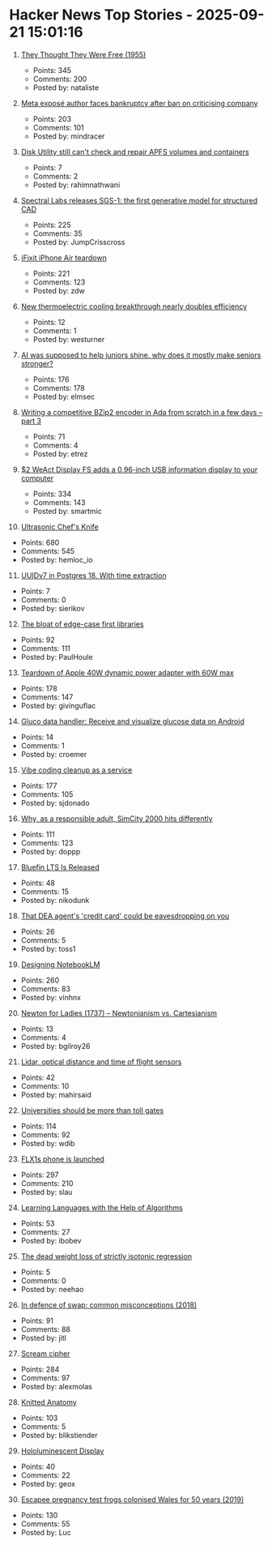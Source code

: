 # Hacker News Top Stories - 2025-09-21 15:01:16

1. [They Thought They Were Free (1955)](https://press.uchicago.edu/Misc/Chicago/511928.html)
   - Points: 345
   - Comments: 200
   - Posted by: nataliste

2. [Meta exposé author faces bankruptcy after ban on criticising company](https://www.theguardian.com/technology/2025/sep/21/meta-expose-author-sarah-wynn-williams-faces-bankruptcy-after-ban-on-criticising-company)
   - Points: 203
   - Comments: 101
   - Posted by: mindracer

3. [Disk Utility still can't check and repair APFS volumes and containers](https://eclecticlight.co/2021/11/19/disk-utility-still-cant-check-and-repair-apfs-volumes-and-containers/)
   - Points: 7
   - Comments: 2
   - Posted by: rahimnathwani

4. [Spectral Labs releases SGS-1: the first generative model for structured CAD](https://www.spectrallabs.ai/research/SGS-1)
   - Points: 225
   - Comments: 35
   - Posted by: JumpCrisscross

5. [iFixit iPhone Air teardown](https://www.ifixit.com/News/113171/iphone-air-teardown)
   - Points: 221
   - Comments: 123
   - Posted by: zdw

6. [New thermoelectric cooling breakthrough nearly doubles efficiency](https://www.sciencedaily.com/releases/2025/09/250919085242.htm)
   - Points: 12
   - Comments: 1
   - Posted by: westurner

7. [AI was supposed to help juniors shine. why does it mostly make seniors stronger?](https://elma.dev/notes/ai-makes-seniors-stronger/)
   - Points: 176
   - Comments: 178
   - Posted by: elmsec

8. [Writing a competitive BZip2 encoder in Ada from scratch in a few days – part 3](https://gautiersblog.blogspot.com/2025/09/writing-competitive-bzip2-encoder-in.html)
   - Points: 71
   - Comments: 4
   - Posted by: etrez

9. [$2 WeAct Display FS adds a 0.96-inch USB information display to your computer](https://www.cnx-software.com/2025/09/18/2-weact-display-fs-adds-a-0-96-inch-usb-information-display-to-your-computer/)
   - Points: 334
   - Comments: 143
   - Posted by: smartmic

10. [Ultrasonic Chef's Knife](https://seattleultrasonics.com/)
   - Points: 680
   - Comments: 545
   - Posted by: hemloc_io

11. [UUIDv7 in Postgres 18. With time extraction](https://www.thenile.dev/blog/uuidv7)
   - Points: 7
   - Comments: 0
   - Posted by: sierikov

12. [The bloat of edge-case first libraries](https://43081j.com/2025/09/bloat-of-edge-case-libraries)
   - Points: 92
   - Comments: 111
   - Posted by: PaulHoule

13. [Teardown of Apple 40W dynamic power adapter with 60W max](https://www.chargerlab.com/teardown-of-apple-40w-dynamic-power-adapter-with-60w-max-a3365/)
   - Points: 178
   - Comments: 147
   - Posted by: givinguflac

14. [Gluco data handler: Receive and visualize glucose data on Android](https://github.com/pachi81/GlucoDataHandler)
   - Points: 14
   - Comments: 1
   - Posted by: croemer

15. [Vibe coding cleanup as a service](https://donado.co/en/articles/2025-09-16-vibe-coding-cleanup-as-a-service/)
   - Points: 177
   - Comments: 105
   - Posted by: sjdonado

16. [Why, as a responsible adult, SimCity 2000 hits differently](https://arstechnica.com/gaming/2025/09/thirty-years-later-simcity-2000-hasnt-changed-but-i-have/)
   - Points: 111
   - Comments: 123
   - Posted by: doppp

17. [Bluefin LTS Is Released](https://docs.projectbluefin.io/blog/bluefin-lts-ga/)
   - Points: 48
   - Comments: 15
   - Posted by: nikodunk

18. [That DEA agent's 'credit card' could be eavesdropping on you](https://www.independent.co.uk/news/world/americas/dea-surveillance-hidden-cameras-federal-law-enforcement-b2828606.html)
   - Points: 26
   - Comments: 5
   - Posted by: toss1

19. [Designing NotebookLM](https://jasonspielman.com/notebooklm)
   - Points: 260
   - Comments: 83
   - Posted by: vinhnx

20. [Newton for Ladies (1737) – Newtonianism vs. Cartesianism](https://www.whipplelib.hps.cam.ac.uk/special/exhibitions-and-displays/exhibitions-archive/newton-and-newtonianism/ladies)
   - Points: 13
   - Comments: 4
   - Posted by: bgilroy26

21. [Lidar, optical distance and time of flight sensors](https://ams-osram.com/innovation/technology/depth-and-3d-sensing/lidar-optical-distance-and-time-of-flight-sensors)
   - Points: 42
   - Comments: 10
   - Posted by: mahirsaid

22. [Universities should be more than toll gates](https://www.waliddib.com/posts/universities-should-be-more-than-toll-gates/)
   - Points: 114
   - Comments: 92
   - Posted by: wdib

23. [FLX1s phone is launched](https://furilabs.com/flx1s-is-launched/)
   - Points: 297
   - Comments: 210
   - Posted by: slau

24. [Learning Languages with the Help of Algorithms](https://www.johndcook.com/blog/2025/09/17/learning-languages-with-the-help-of-algorithms/)
   - Points: 53
   - Comments: 27
   - Posted by: ibobev

25. [The dead weight loss of strictly isotonic regression](https://www.gojiberries.io/calibration/)
   - Points: 5
   - Comments: 0
   - Posted by: neehao

26. [In defence of swap: common misconceptions (2018)](https://chrisdown.name/2018/01/02/in-defence-of-swap.html)
   - Points: 91
   - Comments: 88
   - Posted by: jitl

27. [Scream cipher](https://sethmlarson.dev/scream-cipher)
   - Points: 284
   - Comments: 97
   - Posted by: alexmolas

28. [Knitted Anatomy](https://www.knitted-anatomy.at/cardiovascular-system/)
   - Points: 103
   - Comments: 5
   - Posted by: blikstiender

29. [Hololuminescent Display](https://lookingglassfactory.com/hld-overview)
   - Points: 40
   - Comments: 22
   - Posted by: geox

30. [Escapee pregnancy test frogs colonised Wales for 50 years (2019)](https://www.bbc.com/news/uk-wales-44886585)
   - Points: 130
   - Comments: 55
   - Posted by: Luc

